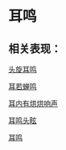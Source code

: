 # 耳鸣## 相关表现：[头旋耳鸣](https://www.gmzyjc.com/search/result?wd=头旋耳鸣)[耳若蝉鸣](https://www.gmzyjc.com/search/result?wd=耳若蝉鸣)[耳内有烘烘响声](https://www.gmzyjc.com/search/result?wd=耳内有烘烘响声)[耳鸣头眩](https://www.gmzyjc.com/search/result?wd=耳鸣头眩)[耳鸣](https://www.gmzyjc.com/search/result?wd=耳鸣)